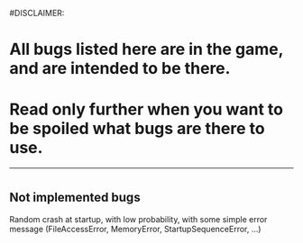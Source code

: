 #DISCLAIMER:

# All bugs listed here are in the game, and are intended to be there.
# Read only further when you want to be spoiled what bugs are there to use.


-----
#
#
#
#
#
#
#
#
#
#
#



Not implemented bugs
-
Random crash at startup, with low probability, with some simple error message
(FileAccessError, MemoryError, StartupSequenceError, ...)
